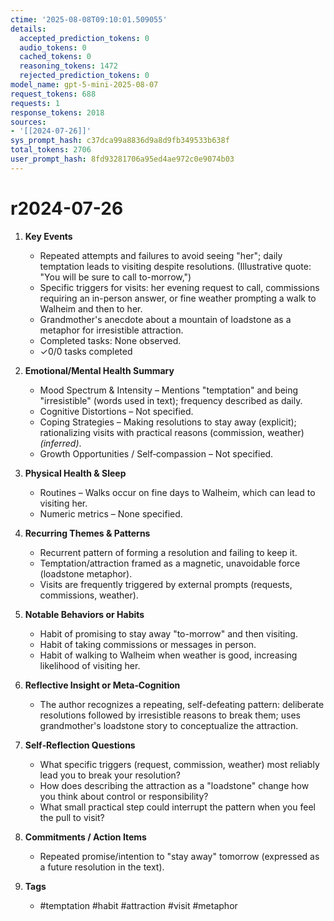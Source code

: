 ```yaml
---
ctime: '2025-08-08T09:10:01.509055'
details:
  accepted_prediction_tokens: 0
  audio_tokens: 0
  cached_tokens: 0
  reasoning_tokens: 1472
  rejected_prediction_tokens: 0
model_name: gpt-5-mini-2025-08-07
request_tokens: 688
requests: 1
response_tokens: 2018
sources:
- '[[2024-07-26]]'
sys_prompt_hash: c37dca99a8836d9a8d9fb349533b638f
total_tokens: 2706
user_prompt_hash: 8fd93281706a95ed4ae972c0e9074b03
---
```

# r2024-07-26

1. **Key Events**
   - Repeated attempts and failures to avoid seeing "her"; daily temptation leads to visiting despite resolutions. (Illustrative quote: "You will be sure to call to-morrow,")
   - Specific triggers for visits: her evening request to call, commissions requiring an in-person answer, or fine weather prompting a walk to Walheim and then to her.
   - Grandmother's anecdote about a mountain of loadstone as a metaphor for irresistible attraction.
   - Completed tasks: None observed.
   - ✓0/0 tasks completed

2. **Emotional/Mental Health Summary**
   - Mood Spectrum & Intensity – Mentions "temptation" and being "irresistible" (words used in text); frequency described as daily.
   - Cognitive Distortions – Not specified.
   - Coping Strategies – Making resolutions to stay away (explicit); rationalizing visits with practical reasons (commission, weather) *(inferred)*.
   - Growth Opportunities / Self‑compassion – Not specified.

3. **Physical Health & Sleep**
   - Routines – Walks occur on fine days to Walheim, which can lead to visiting her.
   - Numeric metrics – None specified.

4. **Recurring Themes & Patterns**
   - Recurrent pattern of forming a resolution and failing to keep it.
   - Temptation/attraction framed as a magnetic, unavoidable force (loadstone metaphor).
   - Visits are frequently triggered by external prompts (requests, commissions, weather).

5. **Notable Behaviors or Habits**
   - Habit of promising to stay away "to-morrow" and then visiting.
   - Habit of taking commissions or messages in person.
   - Habit of walking to Walheim when weather is good, increasing likelihood of visiting her.

6. **Reflective Insight or Meta‑Cognition**
   - The author recognizes a repeating, self-defeating pattern: deliberate resolutions followed by irresistible reasons to break them; uses grandmother's loadstone story to conceptualize the attraction.

7. **Self‑Reflection Questions**
   - What specific triggers (request, commission, weather) most reliably lead you to break your resolution?
   - How does describing the attraction as a "loadstone" change how you think about control or responsibility?
   - What small practical step could interrupt the pattern when you feel the pull to visit?

8. **Commitments / Action Items**
   - Repeated promise/intention to "stay away" tomorrow (expressed as a future resolution in the text).

9. **Tags**
   - #temptation #habit #attraction #visit #metaphor